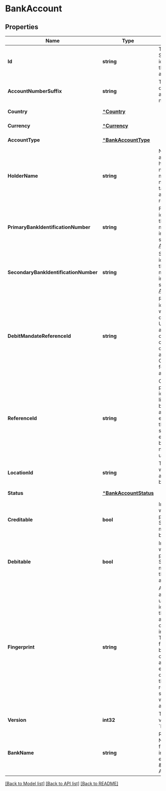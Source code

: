 # BankAccount

## Properties

 Name                                  | Type                                           | Description                                                                                                                                                                                                                      | Notes                        
---------------------------------------|------------------------------------------------|----------------------------------------------------------------------------------------------------------------------------------------------------------------------------------------------------------------------------------|------------------------------
 **Id**                                | **string**                                     | The unique, Square-issued identifier for the bank account.                                                                                                                                                                       | [default to null]            
 **AccountNumberSuffix**               | **string**                                     | The last few digits of the account number.                                                                                                                                                                                       | [default to null]            
 **Country**                           | [***Country**](Country.md)                     |                                                                                                                                                                                                                                  | [default to null]            
 **Currency**                          | [***Currency**](Currency.md)                   |                                                                                                                                                                                                                                  | [default to null]            
 **AccountType**                       | [***BankAccountType**](BankAccountType.md)     |                                                                                                                                                                                                                                  | [default to null]            
 **HolderName**                        | **string**                                     | Name of the account holder. This name must match the name  on the targeted bank account record.                                                                                                                                  | [default to null]            
 **PrimaryBankIdentificationNumber**   | **string**                                     | Primary identifier for the bank. For more information, see  [Bank Accounts API](https://developer.squareup.com/docs/bank-accounts-api).                                                                                          | [default to null]            
 **SecondaryBankIdentificationNumber** | **string**                                     | Secondary identifier for the bank. For more information, see  [Bank Accounts API](https://developer.squareup.com/docs/bank-accounts-api).                                                                                        | [optional] [default to null] 
 **DebitMandateReferenceId**           | **string**                                     | Reference identifier that will be displayed to UK bank account owners when collecting direct debit authorization. Only required for UK bank accounts.                                                                            | [optional] [default to null] 
 **ReferenceId**                       | **string**                                     | Client-provided identifier for linking the banking account to an entity in a third-party system (for example, a bank account number or a user identifier).                                                                       | [optional] [default to null] 
 **LocationId**                        | **string**                                     | The location to which the bank account belongs.                                                                                                                                                                                  | [optional] [default to null] 
 **Status**                            | [***BankAccountStatus**](BankAccountStatus.md) |                                                                                                                                                                                                                                  | [default to null]            
 **Creditable**                        | **bool**                                       | Indicates whether it is possible for Square to send money to this bank account.                                                                                                                                                  | [default to null]            
 **Debitable**                         | **bool**                                       | Indicates whether it is possible for Square to take money from this  bank account.                                                                                                                                               | [default to null]            
 **Fingerprint**                       | **string**                                     | A Square-assigned, unique identifier for the bank account based on the account information. The account fingerprint can be used to compare account entries and determine if the they represent the same real-world bank account. | [optional] [default to null] 
 **Version**                           | **int32**                                      | The current version of the &#x60;BankAccount&#x60;.                                                                                                                                                                              | [optional] [default to null] 
 **BankName**                          | **string**                                     | Read only. Name of actual financial institution.  For example \&quot;Bank of America\&quot;.                                                                                                                                     | [optional] [default to null] 

[[Back to Model list]](../README.md#documentation-for-models) [[Back to API list]](../README.md#documentation-for-api-endpoints) [[Back to README]](../README.md)

